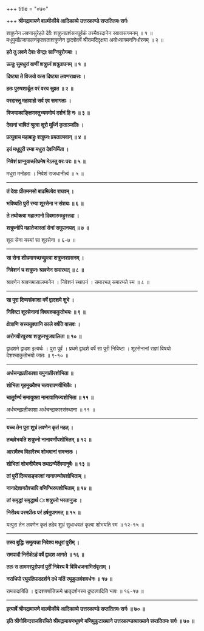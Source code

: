 +++
title = "०७०"

+++
**श्रीमद्रामायणे वाल्मीकीये आदिकाव्ये उत्तरकाण्डे सप्ततितमः सर्गः**

शत्रुघ्नेन लवणासुरेहते देवैः शत्रुघ्नप्रशंसनपूर्वकं तस्मैवरदानेन स्वावासगमनम् ॥ १ ॥ मधुपुर्यांप्रजापालनंकृतवताशत्रुघ्नेन द्वादशेवर्षे श्रीरामदिदृक्षया अयोध्यागमननिर्धारणम् ॥ २ ॥

**हते तु लवणे देवाः सेन्द्राः साग्निपुरोगमाः ।**

**ऊचुः सुमधुरां वाणीं शत्रुघ्नं शत्रुतापनम् ॥ १ ॥**

**दिष्ट्या ते विजयो वत्स दिष्ट्या लवणराक्षसः ।**

**हतः पुरुषशार्दूल वरं वरय सुव्रत ॥ २ ॥**

**वरदास्तु महावाहो सर्व एव समागताः ।**

**विजयाकाङ्क्षिणस्तुभ्यममोघं दर्शनं हि नः ॥ ३ ॥**

**देवानां भाषितं श्रुत्वा शूरो मूर्ध्नि कृताञ्जलिः ।**

**प्रत्युवाच महाबाहुः शत्रुघ्नः प्रयतात्मवान् ॥ ४ ॥**

**इयं मधुपुरी रम्या मधुरा देवनिर्मिता ।**

**निवेशं प्राप्नुयाच्छीघ्रमेष मेऽस्तु वरः परः ॥ ५ ॥**

मधुरा मनोहरा । निवेशं राजधानीत्वं ॥ ५ ॥

****

**तं देवाः प्रीतमनसो बाढमित्येव राघवम् ।**

**भविष्यति पुरी रम्या शूरसेना न संशयः ॥ ६ ॥**

**ते तथोक्त्वा महात्मानो दिवमारुरुहुस्तदा ।**

**शत्रुघ्नोपि महातेजास्तां सेनां समुपानयत् ॥ ७ ॥**

शूरा सेना यस्यां सा शूरसेना ॥ ६-७ ॥

****

**सा सेना शीघ्रमागच्छच्छ्रुत्वा शत्रुघ्नशासनम् ।**

**निवेशनं च शत्रुघ्नः श्रावणेन समारभत् ॥ ८ ॥**

श्रावणेन श्रावणमासालम्बनेन । निवेशनं स्थापनं । समारभत् समारभते स्म ॥ ८ ॥

****

**सा पुरा दिव्यसंकाशा वर्षे द्वादशमे शुभे ।**

**निविष्टा शूरसेनानां विषयश्चाकुतोभयः ॥ ९ ॥**

**क्षेत्राणि सस्ययुक्तानि काले वर्षति वासवः ।**

**अरोगवीरपुरुषा शत्रुघ्नभुजपालिता ॥ १० ॥**

द्वादशमे द्वादश इत्यर्थः । पुरा पूर्वं । प्रथमे द्वादशे वर्षे सा पुरी निविष्टा । शूरसेनानां राज्ञां विषयो देशश्चाकुतोभयो जातः ॥ ९-१० ॥

****

**अर्धचन्द्रप्रतीकाशा यमुनातीरशोभिता ॥**

**शोभिता गृहमुख्यैश्च चत्वरापणवीथिकैः ।**

**चातुर्वर्ण्य समायुक्ता नानावाणिज्यशोभिता ॥ ११ ॥**

अर्धचन्द्रप्रतीकाशा अर्धचन्द्राकारसंस्थाना ॥ ११ ॥

****

**यच्च तेन पुरा शुभ्रं लवणेन कृतं महत् ।**

**तच्छोभयति शत्रुघ्नो नानावर्णोपशोभितम् ॥ १२ ॥**

**आरामैश्च विहारैश्च शोभमानां समन्ततः ।**

**शोभितां शोभनीयैश्च तथाऽन्यैर्देवमानुषैः ॥ १३ ॥**

**तां पुरीं दिव्यसङ्काशां नानापण्योपशोभिताम् ।**

**नानादेशागतैश्चापि वणिग्भिरुपशोभिताम् ॥ १४ ॥**

**तां समृद्धां समृद्धार्थ ः शत्रुघ्नो भरतानुजः ।**

**निरीक्ष्य परमप्रीतः परं हर्षमुपागमत् ॥ १५ ॥**

यत्पुरा तेन लवणेन कृतं तदेव शुभ्रं सुधाधवलं कृत्वा शोभयति स्म ॥ १२-१५ ॥

****

**तस्य बुद्धिः समुत्पन्ना निवेश्य मधुरां पुरीम् ।**

**रामपादौ निरीक्षेऽहं वर्षे द्वादश आगते ॥ १६ ॥**

**ततः स ताममरपुरोपमां पुरीं निवेश्य वै विविधजनाभिसंवृताम् ।**

**नराधिपो रघुपतिपाददर्शने दधे मतिं रघुकुलवंशवर्धनः ॥ १७ ॥**

रामपादाविति । द्वादशवर्षातिक्रमे भ्रातृदर्शनस्य दुष्टत्वादिति भावः ॥ १६-१७ ॥

****

**इत्यार्षे श्रीमद्रामायणे वाल्मीकीये आदिकाव्ये उत्तरकाण्डे सप्ततितमः सर्गः ॥ ७० ॥**

**इति श्रीगोविन्दराजविरचिते श्रीमद्रामायणभूषणे मणिमुकुटाख्याने उत्तरकाण्डव्याख्याने सप्ततितमः सर्गः ॥ ७० ॥**
